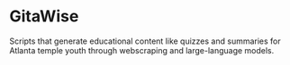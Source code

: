 # GitaWise
Scripts that generate educational content like quizzes and summaries for Atlanta temple youth through webscraping and large-language models.
